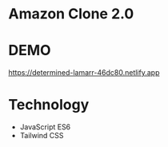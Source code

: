 # Amazon Clone 2.0

# DEMO
https://determined-lamarr-46dc80.netlify.app

# Technology
- JavaScript ES6
- Tailwind CSS
